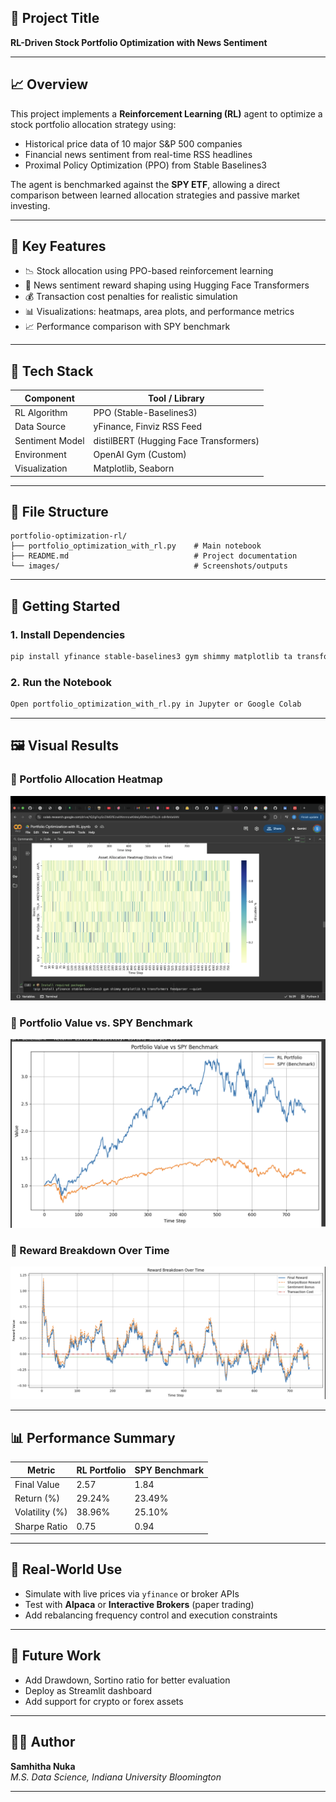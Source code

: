 ## 📌 Project Title

**RL-Driven Stock Portfolio Optimization with News Sentiment**

---

## 📈 Overview

This project implements a **Reinforcement Learning (RL)** agent to optimize a stock portfolio allocation strategy using:
- Historical price data of 10 major S&P 500 companies
- Financial news sentiment from real-time RSS headlines
- Proximal Policy Optimization (PPO) from Stable Baselines3

The agent is benchmarked against the **SPY ETF**, allowing a direct comparison between learned allocation strategies and passive market investing.

---

## 🧠 Key Features

- 📉 Stock allocation using PPO-based reinforcement learning
- 📰 News sentiment reward shaping using Hugging Face Transformers
- 💰 Transaction cost penalties for realistic simulation
- 📊 Visualizations: heatmaps, area plots, and performance metrics
- 📈 Performance comparison with SPY benchmark

---

## 🔧 Tech Stack

| Component         | Tool / Library                          |
|------------------|------------------------------------------|
| RL Algorithm      | PPO (Stable-Baselines3)                  |
| Data Source       | yFinance, Finviz RSS Feed                |
| Sentiment Model   | distilBERT (Hugging Face Transformers)   |
| Environment       | OpenAI Gym (Custom)                      |
| Visualization     | Matplotlib, Seaborn                      |

---

## 📂 File Structure

```
portfolio-optimization-rl/
├── portfolio_optimization_with_rl.py    # Main notebook
├── README.md                            # Project documentation
└── images/                              # Screenshots/outputs
```

---

## 🚀 Getting Started

### 1. Install Dependencies
```bash
pip install yfinance stable-baselines3 gym shimmy matplotlib ta transformers feedparser
```

### 2. Run the Notebook
```bash
Open portfolio_optimization_with_rl.py in Jupyter or Google Colab
```

---

## 🖼️ Visual Results

### 🔹 Portfolio Allocation Heatmap
![Heatmap](heatmap.png)

### 🔹 Portfolio Value vs. SPY Benchmark
![Portfolio vs SPY](portfolioVSSPY.png)

### 🔹 Reward Breakdown Over Time
![Reward Breakdown](reward.png)

---

## 📊 Performance Summary

| Metric           | RL Portfolio     | SPY Benchmark    |
|------------------|------------------|------------------|
| Final Value      | 2.57             | 1.84             |
| Return (%)       | 29.24%           | 23.49%           |
| Volatility (%)   | 38.96%           | 25.10%           |
| Sharpe Ratio     | 0.75             | 0.94             |

---

## 🏦 Real-World Use

- Simulate with live prices via `yfinance` or broker APIs
- Test with **Alpaca** or **Interactive Brokers** (paper trading)
- Add rebalancing frequency control and execution constraints

---

## 📌 Future Work

- Add Drawdown, Sortino ratio for better evaluation
- Deploy as Streamlit dashboard
- Add support for crypto or forex assets

---

## 👩‍💻 Author
**Samhitha Nuka**  
_M.S. Data Science, Indiana University Bloomington_

---
